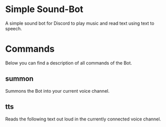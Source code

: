 # Simple Sound-Bot
A simple sound bot for Discord to play music and read text using text to speech.

# Commands
Below you can find a description of all commands of the Bot.

## summon
Summons the Bot into your current voice channel.

## tts
Reads the following text out loud in the currently connected voice channel.